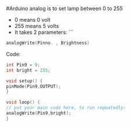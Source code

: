 #Arduino 
analog is to set lamp between 0 to 255 
- 0 means 0 volt
- 255 means 5 volts
- It takes 2 parameters: ```
```C
analogWrite(Pinno. , Brightness)
```
Code:
```C
int Pin9 = 9;
int bright = 255;

void setup() {
pinMode(Pin9,OUTPUT);
}

void loop() {
// put your main code here, to run repeatedly:
analogWrite(Pin9,bright);
}
```
